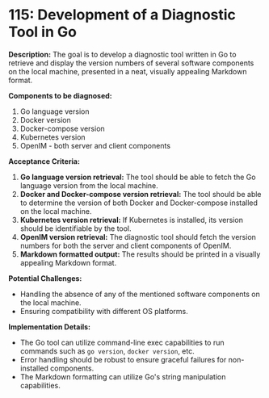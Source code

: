 # 115: Development of a Diagnostic Tool in Go

**Description:** The goal is to develop a diagnostic tool written in Go to retrieve and display the version numbers of several software components on the local machine, presented in a neat, visually appealing Markdown format.

**Components to be diagnosed:**

1. Go language version
2. Docker version
3. Docker-compose version
4. Kubernetes version
5. OpenIM - both server and client components

**Acceptance Criteria:**

1. **Go language version retrieval:** The tool should be able to fetch the Go language version from the local machine.
2. **Docker and Docker-compose version retrieval:** The tool should be able to determine the version of both Docker and Docker-compose installed on the local machine.
3. **Kubernetes version retrieval:** If Kubernetes is installed, its version should be identifiable by the tool.
4. **OpenIM version retrieval:** The diagnostic tool should fetch the version numbers for both the server and client components of OpenIM.
5. **Markdown formatted output:** The results should be printed in a visually appealing Markdown format.

**Potential Challenges:**

- Handling the absence of any of the mentioned software components on the local machine.
- Ensuring compatibility with different OS platforms.

**Implementation Details:**

- The Go tool can utilize command-line exec capabilities to run commands such as `go version`, `docker version`, etc.
- Error handling should be robust to ensure graceful failures for non-installed components.
- The Markdown formatting can utilize Go's string manipulation capabilities.